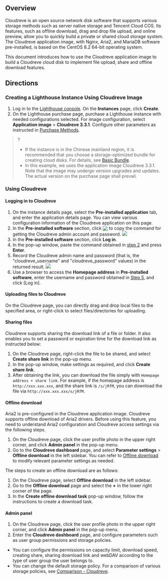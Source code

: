 ## Overview
Cloudreve is an open source network disk software that supports various storage methods such as server native storage and Tencent Cloud COS. Its features, such as offline download, drag and drop file upload, and online preview, allow you to quickly build a private or shared cloud storage system. The Cloudreve application image, with Nginx, Aria2, and MariaDB software pre-installed, is based on the CentOS 8.2 64-bit operating system.

This document introduces how to use the Cloudreve application image to build a Cloudreve cloud disk to implement file upload, share and offline download features.




## Directions

### Creating a Lighthouse Instance Using Cloudreve Image
1. Log in to the [Lighthouse console](https://console.cloud.tencent.com/lighthouse). On the **Instances** page, click **Create**.
2. On the Lighthouse purchase page, purchase a Lighthouse instance with needed configurations selected.
For image configuration, select **Application image** > **Cloudreve 3.3.1**. Configure other parameters as instructed in [Purchase Methods](https://intl.cloud.tencent.com/document/product/1103/41404).
>?
>- If the instance is in the Chinese mainland region, it is recommended that you choose a storage-optimized bundle for creating cloud disks. For details, see [Basic Bundle](https://intl.cloud.tencent.com/document/product/1103/41403).
>- In this example, we uses the application image Cloudreve 3.3.1. Note that the image may undergo version upgrades and updates. The actual version on the purchase page shall prevail.
>

### Using Cloudreve

#### Logging in to Cloudreve
1. On the instance details page, select the **Pre-installed application** tab, and enter the application details page. You can view various configuration information of the Cloudreve application on this page.
2. [](id:Step2)In the **Pre-installed software** section, click <img src="https://main.qcloudimg.com/raw/6603ab4f907562addb1c01596c6296cd.png" style="margin:-3px 0px"> to copy the command for getting the Cloudreve admin account and password.
![](https://qcloudimg.tencent-cloud.cn/raw/578abda0cc68cd607ec3bd5e407836c7.png)
3. In the **Pre-installed software** section, click **Log in**.
4. In the pop-up window, paste the command obtained in [step 2](#Step2) and press **Enter**.
5. [](id:Step5) Record the Cloudreve admin name and password (that is, the "cloudreve_username" and "cloudreve_password" values) in the returned result.
![](https://main.qcloudimg.com/raw/34b600733c567907d203f2db974726fe.png)
6. Use a browser to access the **Homepage address** in **Pre-installed software**, enter the username and password obtained in [Step 5](#Step5), and click [Log in].

#### Uploading files to Cloudreve
On the Cloudreve page, you can directly drag and drop local files to the specified area, or right-click to select files/directories for uploading.

#### Sharing files
 Cloudreve supports sharing the download link of a file or folder. It also enables you to set a password or expiration time for the download link as instructed below:
1. On the Cloudreve page, right-click the file to be shared, and select **Create share link** in the pop-up menu.
2. In the pop-up window, make settings as required, and click **Create share link**.
3. After obtaining the link, you can download the file simply with `Homepage address + share link`.
For example, if the homepage address is `http://xxx.xxx.xxx`, and the share link is `/s/jRfM`, you can download the file via `http://xxx.xxx.xxx/s/jRfM`.

#### Offline download
Aria2 is pre-configured in the Cloudreve application image. Cloudreve supports offline download of Aria2 drivers. Before using this feature, you need to understand Aria2 configuration and Cloudreve access settings via the following steps.
1. On the Cloudreve page, click the user profile photo in the upper right corner, and click **Admin panel** in the pop-up menu.
2. Go to the **Cloudreve dashboard** page, and select **Parameter settings** > **Offline download** in the left sidebar.
You can refer to [Offline download](https://docs.cloudreve.org/use/aria2) to modify relevant parameter settings as needed.



The steps to create an offline download are as follows:
1. On the Cloudreve page, select **Offline download** in the left sidebar.
2. Go to the **Offline download** page and select the **+** in the lower right corner of the page.
3. In the **Create offline download task** pop-up window, follow the instructions to create a download task.

#### Admin panel
1. On the Cloudreve page, click the user profile photo in the upper right corner, and click **Admin panel** in the pop-up menu.
2. Enter the **Cloudreve dashboard** page, and configure parameters such as user group permissions and storage policies.
 - You can configure the permissions on capacity limit, download speed, creating share, sharing download link and webDAV according to the type of user group the user belongs to.
 - You can change the default storage policy. For a comparison of various storage policies, see [Comparison - Cloudreve](https://docs.cloudreve.org/use/policy/compare).

